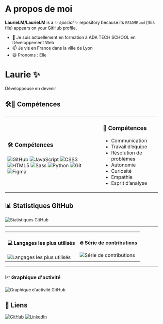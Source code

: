 # A propos de moi


**LaurieLM/LaurieLM** is a ✨ _special_ ✨ repository because its `README.md` (this file) appears on your GitHub profile.

- 🌱 Je suis actuellement en formation à ADA TECH SCHOOL en Développement Web
- 📫 Je vis en France dans la ville de Lyon
- 😄 Pronoms : Elle


# Laurie ✨

Développeuse en devenir

## 🛠️🤝 Compétences 
<table><tr>
<td>
<h3>🛠️ Compétences</h3>
<div>
<img alt="GitHub" src="https://img.shields.io/badge/GitHub-181717?style=flat&logo=github&logoColor=white" />
<img alt="JavaScript" src="https://img.shields.io/badge/JavaScript-F7DF1E?style=flat&logo=javascript&logoColor=white" />
<img alt="CSS3" src="https://img.shields.io/badge/CSS3-1572B6?style=flat&logo=css3&logoColor=white" />
<img alt="HTML5" src="https://img.shields.io/badge/HTML5-E34F26?style=flat&logo=html5&logoColor=white" />
<img alt="Sass" src="https://img.shields.io/badge/Sass-CC6699?style=flat&logo=sass&logoColor=white" />
<img alt="Python" src="https://img.shields.io/badge/Python-3776AB?style=flat&logo=python&logoColor=white" />
<img alt="Git" src="https://img.shields.io/badge/Git-F05032?style=flat&logo=git&logoColor=white" />
<img alt="Figma" src="https://img.shields.io/badge/Figma-F24E1E?style=flat&logo=figma&logoColor=white" />
</div>
</td>
<td>
<h3>🤝 Compétences</h3>
<ul>
<li>Communication</li>
<li>Travail d’équipe</li>
<li>Résolution de problèmes</li>
<li>Autonomie</li>
<li>Curiosité</li>
<li>Empathie</li>
<li>Esprit d’analyse</li>
</ul>
</td>
</tr></table>

## 📊 Statistiques GitHub
![Statistiques GitHub](https://github-readme-stats.vercel.app/api?username=LaurieLM&show_icons=true&theme=radical)

---

<table><tr>
<td valign="top">
<h4>💻 Langages les plus utilisés</h4>
<img alt="Langages les plus utilisés" src="https://github-readme-stats.vercel.app/api/top-langs/?username=LaurieLM&layout=compact&theme=dracula" />
</td>
<td valign="top">
<h4>🔥 Série de contributions</h4>
<img alt="Série de contributions" src="https://streak-stats.demolab.com?user=LaurieLM&theme=dracula&hide_border=true" />
</td>
</tr></table>

---

### 📈 Graphique d'activité
![Graphique d'activité GitHub](https://github-readme-activity-graph.vercel.app/graph?username=LaurieLM&theme=dracula)

## 🔗 Liens
[![GitHub](https://img.shields.io/badge/GitHub-181717?logo=github&logoColor=white)](https://github.com/LaurieLM)
[![LinkedIn](https://img.shields.io/badge/LinkedIn-0A66C2?logo=linkedin&logoColor=white)](https://www.linkedin.com/in/laurie-lespinasse-marini/)
